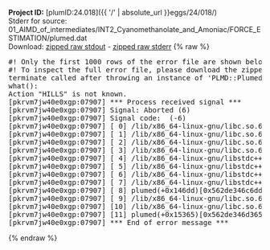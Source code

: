 **Project ID:** [plumID:24.018]({{ '/' | absolute_url }}eggs/24/018/)  
Stderr for source:  01_AIMD_of_intermediates/INT2_Cyanomethanolate_and_Amoniac/FORCE_ESTIMATION/plumed.dat   
Download: [zipped raw stdout](plumed.dat.plumed.stdout.txt.zip) - [zipped raw stderr](plumed.dat.plumed.stderr.txt.zip) 
{% raw %}
<pre>
#! Only the first 1000 rows of the error file are shown below
#! To inspect the full error file, please download the zipped raw stderr file above
terminate called after throwing an instance of 'PLMD::Plumed::Exception'
what():
Action "HILLS" is not known.
[pkrvm7jw40e0xgp:07907] *** Process received signal ***
[pkrvm7jw40e0xgp:07907] Signal: Aborted (6)
[pkrvm7jw40e0xgp:07907] Signal code:  (-6)
[pkrvm7jw40e0xgp:07907] [ 0] /lib/x86_64-linux-gnu/libc.so.6(+0x45330)[0x7f524f645330]
[pkrvm7jw40e0xgp:07907] [ 1] /lib/x86_64-linux-gnu/libc.so.6(pthread_kill+0x11c)[0x7f524f69eb2c]
[pkrvm7jw40e0xgp:07907] [ 2] /lib/x86_64-linux-gnu/libc.so.6(gsignal+0x1e)[0x7f524f64527e]
[pkrvm7jw40e0xgp:07907] [ 3] /lib/x86_64-linux-gnu/libc.so.6(abort+0xdf)[0x7f524f6288ff]
[pkrvm7jw40e0xgp:07907] [ 4] /lib/x86_64-linux-gnu/libstdc++.so.6(+0xa5ff5)[0x7f524faa5ff5]
[pkrvm7jw40e0xgp:07907] [ 5] /lib/x86_64-linux-gnu/libstdc++.so.6(+0xbb0da)[0x7f524fabb0da]
[pkrvm7jw40e0xgp:07907] [ 6] /lib/x86_64-linux-gnu/libstdc++.so.6(_ZSt10unexpectedv+0x0)[0x7f524faa5a55]
[pkrvm7jw40e0xgp:07907] [ 7] /lib/x86_64-linux-gnu/libstdc++.so.6(+0xa5a6f)[0x7f524faa5a6f]
[pkrvm7jw40e0xgp:07907] [ 8] plumed(+0x146dd)[0x562de346c6dd]
[pkrvm7jw40e0xgp:07907] [ 9] /lib/x86_64-linux-gnu/libc.so.6(+0x2a1ca)[0x7f524f62a1ca]
[pkrvm7jw40e0xgp:07907] [10] /lib/x86_64-linux-gnu/libc.so.6(__libc_start_main+0x8b)[0x7f524f62a28b]
[pkrvm7jw40e0xgp:07907] [11] plumed(+0x15365)[0x562de346d365]
[pkrvm7jw40e0xgp:07907] *** End of error message ***
</pre>
{% endraw %}
